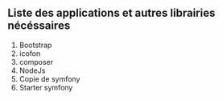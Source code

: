 ## Liste des applications et autres librairies nécéssaires
1) Bootstrap 
2) icofon 
3) composer
4) NodeJs
5) Copie de symfony
6) Starter symfony